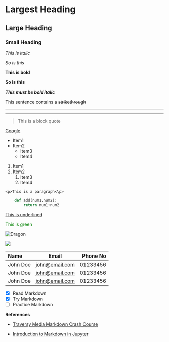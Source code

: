 <!---Common Markdown Commands --->

<!---Headings--->

# Largest Heading
## Large Heading
### Small Heading

<!---Italic--->
*This is italic*

_So is this_


<!---Bold--->

**This is bold**

__So is this__

**_This must be bold italic_** 



<!---Strikethrough--->

This sentence contains a ~~strikethrough~~

<!---Seperator--->

___

***

<!---Block Quotes--->

>This is a block quote

<!---Links--->

[Google](http://www.google.com)

<!---Lists--->

* Item1
* Item2
    * Item3
    * Item4

1. Item1
1. Item2
    1. Item3
    2. Item4


<!---Code blocks--->

`<p>This is a paragraph<\p>` 

```python
    def add(num1,num2):
        return num1+num2
```

<!---Underline--->
<u> This is underlined </u>
<!---Font Color--->
<font color= 'green'> This is green </font>

<!---Images--->
![Dragon](https://upload.wikimedia.org/wikipedia/commons/thumb/7/7d/Crew_Dragon_at_the_ISS_for_Demo_Mission_1_%28cropped%29.jpg/320px-Crew_Dragon_at_the_ISS_for_Demo_Mission_1_%28cropped%29.jpg)

<img src=https://markdown-here.com/img/icon256.png>


<!---Tables--->
|Name       |Email           |Phone No|
|:----------|:--------------:|--------:|
|John Doe   |john@email.com  |01233456|
|John Doe   |john@email.com  |01233456|
|John Doe   |john@email.com  |01233456|


<!---Task List-works in GitHub--->
* [x] Read Markdown
* [x] Try Markdown
* [ ] Practice Markdown

**References**

* [Traversy Media Markdown Crash Course](https://www.youtube.com/watch?v=HUBNt18RFbo)

* [Introduction to Markdown in Jupyter](https://www.youtube.com/watch?v=jBCB23pQeIA)


